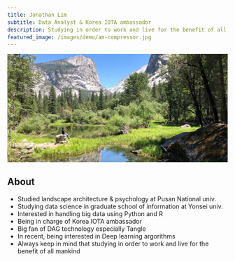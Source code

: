 ```yaml
---
title: Jonathan Lim
subtitle: Data Analyst & Korea IOTA ambassador
description: Studying in order to work and live for the benefit of all mankind.
featured_image: /images/demo/am-compressor.jpg
---
```


![](/images/demo/demo-compressor.jpg)

## About

* Studied landscape architecture & psychology at Pusan National univ.
* Studying data science in graduate school of information at Yonsei univ.
* Interested in handling big data using Python and R
* Being in charge of Korea IOTA ambassador
* Big fan of DAG technology especially Tangle
* In recent, being interested in Deep learning argorithms
* Always keep in mind that studying in order to work and live for the benefit of all mankind


